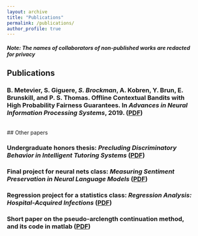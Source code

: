 ```yaml
---
layout: archive
title: "Publications"
permalink: /publications/
author_profile: true
---
```


##### Note: The names of collaborators of non-published works are redacted for privacy <br>

## Publications
### B. Metevier, S. Giguere, *S. Brockman*, A. Kobren, Y. Brun, E. Brunskill, and P. S. Thomas. Offline Contextual Bandits with High Probability Fairness Guarantees. In *Advances in Neural Information Processing Systems*, 2019. ([PDF](../files/neurips_paper.pdf))
<br>
## Other papers

### Undergraduate honors thesis: *Precluding Discriminatory Behavior in Intelligent Tutoring Systems*  ([PDF](../files/Honors_Thesis.pdf))

### Final project for neural nets class: *Measuring Sentiment Preservation in Neural Language Models*  ([PDF](../files/682finalproject.pdf))

### Regression project for a statistics class: *Regression Analysis: Hospital-Acquired Infections*  ([PDF](../files/stat525_final_report.pdf))

### Short paper on the pseudo-arclength continuation method, and its code in matlab ([PDF](../files/552Project.pdf))
